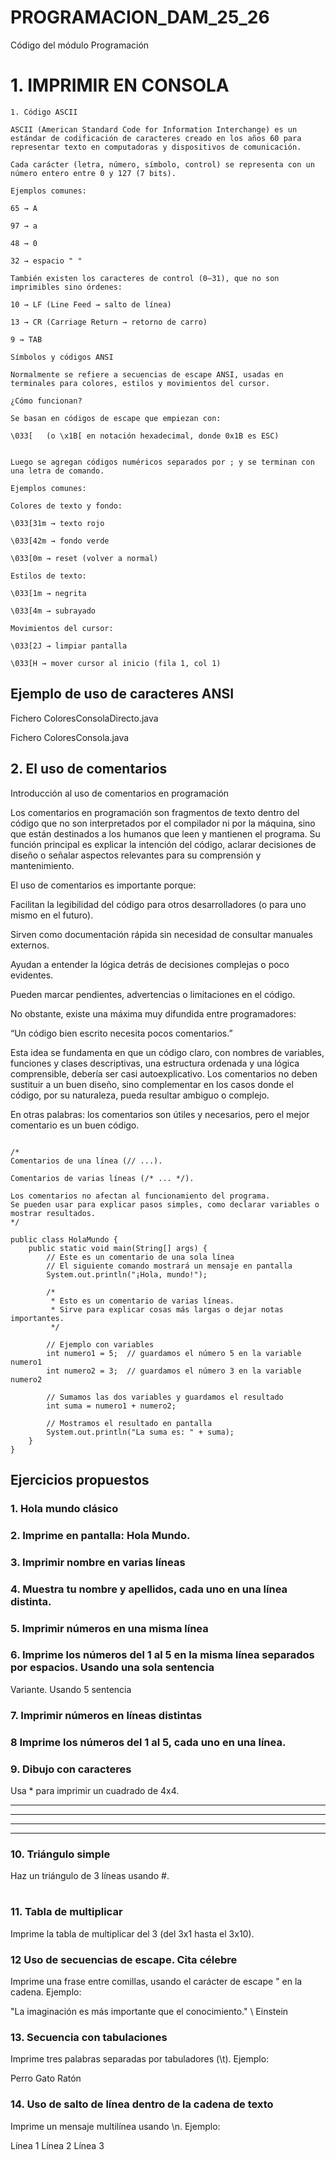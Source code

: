 # PROGRAMACION_DAM_25_26
Código del módulo Programación

# 1. IMPRIMIR EN CONSOLA
```
1. Código ASCII

ASCII (American Standard Code for Information Interchange) es un estándar de codificación de caracteres creado en los años 60 para representar texto en computadoras y dispositivos de comunicación.

Cada carácter (letra, número, símbolo, control) se representa con un número entero entre 0 y 127 (7 bits).

Ejemplos comunes:

65 → A

97 → a

48 → 0

32 → espacio " "

También existen los caracteres de control (0–31), que no son imprimibles sino órdenes:

10 → LF (Line Feed → salto de línea)

13 → CR (Carriage Return → retorno de carro)

9 → TAB
```
```
Símbolos y códigos ANSI

Normalmente se refiere a secuencias de escape ANSI, usadas en terminales para colores, estilos y movimientos del cursor.

¿Cómo funcionan?

Se basan en códigos de escape que empiezan con:

\033[   (o \x1B[ en notación hexadecimal, donde 0x1B es ESC)


Luego se agregan códigos numéricos separados por ; y se terminan con una letra de comando.

Ejemplos comunes:

Colores de texto y fondo:

\033[31m → texto rojo

\033[42m → fondo verde

\033[0m → reset (volver a normal)

Estilos de texto:

\033[1m → negrita

\033[4m → subrayado

Movimientos del cursor:

\033[2J → limpiar pantalla

\033[H → mover cursor al inicio (fila 1, col 1)

```

## Ejemplo de uso de caracteres ANSI 

Fichero ColoresConsolaDirecto.java

Fichero ColoresConsola.java




## 2. El uso de comentarios
Introducción al uso de comentarios en programación

Los comentarios en programación son fragmentos de texto dentro del código que no son interpretados por el compilador ni por la máquina, sino que están destinados a los humanos que leen y mantienen el programa. Su función principal es explicar la intención del código, aclarar decisiones de diseño o señalar aspectos relevantes para su comprensión y mantenimiento.

El uso de comentarios es importante porque:

Facilitan la legibilidad del código para otros desarrolladores (o para uno mismo en el futuro).

Sirven como documentación rápida sin necesidad de consultar manuales externos.

Ayudan a entender la lógica detrás de decisiones complejas o poco evidentes.

Pueden marcar pendientes, advertencias o limitaciones en el código.

No obstante, existe una máxima muy difundida entre programadores:

“Un código bien escrito necesita pocos comentarios.”

Esta idea se fundamenta en que un código claro, con nombres de variables, funciones y clases descriptivas, una estructura ordenada y una lógica comprensible, debería ser casi autoexplicativo. Los comentarios no deben sustituir a un buen diseño, sino complementar en los casos donde el código, por su naturaleza, pueda resultar ambiguo o complejo.

En otras palabras: los comentarios son útiles y necesarios, pero el mejor comentario es un buen código.

```

/*
Comentarios de una línea (// ...).

Comentarios de varias líneas (/* ... */).

Los comentarios no afectan al funcionamiento del programa.
Se pueden usar para explicar pasos simples, como declarar variables o mostrar resultados.
*/

public class HolaMundo {
    public static void main(String[] args) {
        // Este es un comentario de una sola línea
        // El siguiente comando mostrará un mensaje en pantalla
        System.out.println("¡Hola, mundo!");

        /*
         * Esto es un comentario de varias líneas.
         * Sirve para explicar cosas más largas o dejar notas importantes.
         */

        // Ejemplo con variables
        int numero1 = 5;  // guardamos el número 5 en la variable numero1
        int numero2 = 3;  // guardamos el número 3 en la variable numero2

        // Sumamos las dos variables y guardamos el resultado
        int suma = numero1 + numero2;

        // Mostramos el resultado en pantalla
        System.out.println("La suma es: " + suma);
    }
}
```


## Ejercicios propuestos

### 1. Hola mundo clásico

### 2. Imprime en pantalla: Hola Mundo.

### 3. Imprimir nombre en varias líneas

### 4. Muestra tu nombre y apellidos, cada uno en una línea distinta.

### 5. Imprimir números en una misma línea

### 6. Imprime los números del 1 al 5 en la misma línea separados por espacios. Usando una sola sentencia
Variante. Usando 5 sentencia 

### 7. Imprimir números en líneas distintas

### 8 Imprime los números del 1 al 5, cada uno en una línea.

### 9. Dibujo con caracteres

Usa * para imprimir un cuadrado de 4x4.

****
****
****
****


### 10. Triángulo simple

Haz un triángulo de 3 líneas usando #.

#
##
###


### 11. Tabla de multiplicar

Imprime la tabla de multiplicar del 3 (del 3x1 hasta el 3x10).

### 12 Uso de secuencias de escape. Cita célebre

Imprime una frase entre comillas, usando el carácter de escape \" en la cadena.
Ejemplo:

"La imaginación es más importante que el conocimiento." \  Einstein


### 13. Secuencia con tabulaciones

Imprime tres palabras separadas por tabuladores (\t).
Ejemplo:

Perro    Gato    Ratón


### 14. Uso de salto de línea dentro de la cadena de texto

Imprime un mensaje multilínea usando \n.
Ejemplo:

Línea 1
Línea 2
Línea 3


